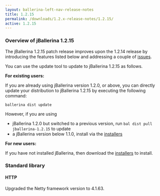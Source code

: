 ```yaml
---
layout: ballerina-left-nav-release-notes
title: 1.2.15 
permalink: /downloads/1.2.x-release-notes/1.2.15/
active: 1.2.15
---
```

### Overview of jBallerina 1.2.15

The jBallerina 1.2.15 patch release improves upon the 1.2.14 release by introducing the features listed below and addressing a couple of [issues](https://github.com/ballerina-platform/ballerina-lang/issues?q=is%3Aissue+milestone%3A%22Ballerina+1.2.15%22+is%3Aclosed+).

You can use the update tool to update to jBallerina 1.2.15 as follows.

**For existing users:**

If you are already using jBallerina version 1.2.0, or above, you can directly update your distribution to jBallerina 1.2.15 by executing the following command:

```
ballerina dist update
```

However, if you are using

- jBallerina 1.2.0 but switched to a previous version, run `bal dist pull jballerina-1.2.15` to update
- a jBallerina version below 1.1.0, install via the [installers](https://ballerina.io/downloads/)

**For new users:**

If you have not installed jBallerina, then download the [installers](https://ballerina.io/downloads/) to install.

### Standard library

#### HTTP

Upgraded the Netty framework version to 4.1.63.
